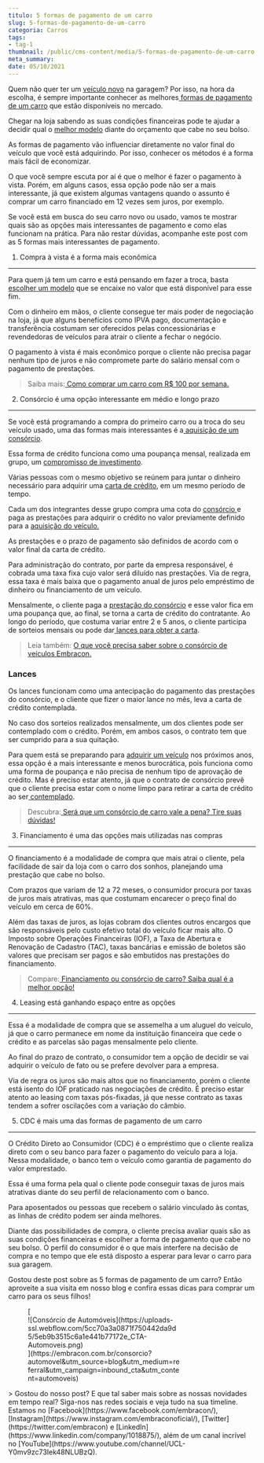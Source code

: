```yaml
---
titulo: 5 formas de pagamento de um carro
slug: 5-formas-de-pagamento-de-um-carro
categoria: Carros
tags:
- tag-1
thumbnail: /public/cms-content/media/5-formas-de-pagamento-de-um-carro.jpg
meta_summary: 
date: 05/10/2021
---
```

Quem não quer ter um [veículo novo](https://www.embracon.com.br/blog/4-motivos-para-voce-comprar-um-carro-novo) na garagem? Por isso, na hora da escolha, é sempre importante conhecer as melhores[ formas de pagamento de um carro](https://www.embracon.com.br/blog/5-formas-de-pagamento-de-um-carro) que estão disponíveis no mercado.

Chegar na loja sabendo as suas condições financeiras pode te ajudar a decidir qual o [melhor modelo](https://www.embracon.com.br/blog/carro-ideal-para-familia) diante do orçamento que cabe no seu bolso.

As formas de pagamento vão influenciar diretamente no valor final do veículo que você está adquirindo. Por isso, conhecer os métodos é a forma mais fácil de economizar.

O que você sempre escuta por aí é que o melhor é fazer o pagamento à vista. Porém, em alguns casos, essa opção pode não ser a mais interessante, já que existem algumas vantagens quando o assunto é comprar um carro financiado em 12 vezes sem juros, por exemplo.

Se você está em busca do seu carro novo ou usado, vamos te mostrar quais são as opções mais interessantes de pagamento e como elas funcionam na prática. Para não restar dúvidas, acompanhe este post com as 5 formas mais interessantes de pagamento.

1. Compra à vista é a forma mais econômica
------------------------------------------

Para quem já tem um carro e está pensando em fazer a troca, basta [escolher um modelo](https://www.embracon.com.br/blog/os-4-modelos-de-carro-mais-esperados-para-2020) que se encaixe no valor que está disponível para esse fim.

Com o dinheiro em mãos, o cliente consegue ter mais poder de negociação na loja, já que alguns benefícios como IPVA pago, documentação e transferência costumam ser oferecidos pelas concessionárias e revendedoras de veículos para atrair o cliente a fechar o negócio.

O pagamento à vista é mais econômico porque o cliente não precisa pagar nenhum tipo de juros e não compromete parte do salário mensal com o pagamento de prestações.

> Saiba mais:[ Como comprar um carro com R$ 100 por semana.](https://www.embracon.com.br/blog/como-comprar-um-carro-com-r-100-00-por-semana)

2. Consórcio é uma opção interessante em médio e longo prazo
------------------------------------------------------------

Se você está programando a compra do primeiro carro ou a troca do seu veículo usado, uma das formas mais interessantes é a[ aquisição de um consórcio](https://www.embracon.com.br/conhecaoconsorcio/como-adquirir-uma-cota-de-consorcio).

Essa forma de crédito funciona como uma poupança mensal, realizada em grupo, um [compromisso de investimento](https://www.embracon.com.br/conhecaoconsorcio/o-que-e-consorcio).

Várias pessoas com o mesmo objetivo se reúnem para juntar o dinheiro necessário para adquirir uma [carta de crédito](https://www.embracon.com.br/conhecaoconsorcio/o-que-e-carta-de-credito), em um mesmo período de tempo.

Cada um dos integrantes desse grupo compra uma cota do [consórcio ](https://www.embracon.com.br/consorcio-de-carros)e paga as prestações para adquirir o crédito no valor previamente definido para a [aquisição do veículo.](https://www.embracon.com.br/consorcio-de-carros)

As prestações e o prazo de pagamento são definidos de acordo com o valor final da carta de crédito.

Para administração do contrato, por parte da empresa responsável, é cobrada uma taxa fixa cujo valor será diluído nas prestações. Via de regra, essa taxa é mais baixa que o pagamento anual de juros pelo empréstimo de dinheiro ou financiamento de um veículo.

Mensalmente, o cliente paga a [prestação do consórcio](https://www.embracon.com.br/blog/consorcio-nao-tem-juros-entenda) e esse valor fica em uma poupança que, ao final, se torna a carta de crédito do contratante. Ao longo do período, que costuma variar entre 2 e 5 anos, o cliente participa de sorteios mensais ou pode dar[ lances para obter a carta](https://www.embracon.com.br/blog/como-funcionam-os-tipos-de-lances-no-consorcio).

> Leia também: [O que você precisa saber sobre o consórcio de veículos Embracon.](https://www.embracon.com.br/blog/sobre-o-consorcio-de-veiculos-embracon)

### Lances

Os lances funcionam como uma antecipação do pagamento das prestações do consórcio, e o cliente que fizer o maior lance no mês, leva a carta de crédito contemplada.

No caso dos sorteios realizados mensalmente, um dos clientes pode ser contemplado com o crédito. Porém, em ambos casos, o contrato tem que ser cumprido para a sua quitação.

Para quem está se preparando para [adquirir um veículo](https://www.embracon.com.br/blog/vantagens-consorcio-automovel) nos próximos anos, essa opção é a mais interessante e menos burocrática, pois funciona como uma forma de poupança e não precisa de nenhum tipo de aprovação de crédito. Mas é preciso estar atento, já que o contrato de consórcio prevê que o cliente precisa estar com o nome limpo para retirar a carta de crédito ao ser[ contemplado](https://www.embracon.com.br/conhecaoconsorcio/como-faco-para-ser-contemplado).

> Descubra:[ Será que um consórcio de carro vale a pena? Tire suas dúvidas!](https://www.embracon.com.br/blog/consorcio-de-carro-vale-a-pena)

3. Financiamento é uma das opções mais utilizadas nas compras
-------------------------------------------------------------

O financiamento é a modalidade de compra que mais atrai o cliente, pela facilidade de sair da loja com o carro dos sonhos, planejando uma prestação que cabe no bolso.

Com prazos que variam de 12 a 72 meses, o consumidor procura por taxas de juros mais atrativas, mas que costumam encarecer o preço final do veículo em cerca de 60%.

Além das taxas de juros, as lojas cobram dos clientes outros encargos que são responsáveis pelo custo efetivo total do veículo ficar mais alto. O Imposto sobre Operações Financeiras (IOF), a Taxa de Abertura e Renovação de Cadastro (TAC), taxas bancárias e emissão de boletos são valores que precisam ser pagos e são embutidos nas prestações do financiamento.

> Compare:[ Financiamento ou consórcio de carro? Saiba qual é a melhor opção!](https://www.embracon.com.br/blog/financiamento-ou-consorcio-de-carro)

4. Leasing está ganhando espaço entre as opções
-----------------------------------------------

Essa é a modalidade de compra que se assemelha a um aluguel do veículo, já que o carro permanece em nome da instituição financeira que cede o crédito e as parcelas são pagas mensalmente pelo cliente.

Ao final do prazo de contrato, o consumidor tem a opção de decidir se vai adquirir o veículo de fato ou se prefere devolver para a empresa.

Via de regra os juros são mais altos que no financiamento, porém o cliente está isento do IOF praticado nas negociações de crédito. É preciso estar atento ao leasing com taxas pós-fixadas, já que nesse contrato as taxas tendem a sofrer oscilações com a variação do câmbio.

5. CDC é mais uma das formas de pagamento de um carro
-----------------------------------------------------

O Crédito Direto ao Consumidor (CDC) é o empréstimo que o cliente realiza direto com o seu banco para fazer o pagamento do veículo para a loja. Nessa modalidade, o banco tem o veículo como garantia de pagamento do valor emprestado.

Essa é uma forma pela qual o cliente pode conseguir taxas de juros mais atrativas diante do seu perfil de relacionamento com o banco.

Para aposentados ou pessoas que recebem o salário vinculado às contas, as linhas de crédito podem ser ainda melhores.

Diante das possibilidades de compra, o cliente precisa avaliar quais são as suas condições financeiras e escolher a forma de pagamento que cabe no seu bolso. O perfil do consumidor é o que mais interfere na decisão de compra e no tempo que ele está disposto a esperar para levar o carro para sua garagem.

Gostou deste post sobre as 5 formas de pagamento de um carro? Então aproveite a sua visita em nosso blog e confira essas dicas para comprar um carro para os seus filhos!

<figure class="w-richtext-figure-type-image w-richtext-align-center" style="max-width:310px">[<div>![Consórcio de Automóveis](https://uploads-ssl.webflow.com/5cc70a3a0871f750442da9d5/5eb9b3515c6a1e441b77172e_CTA-Automoveis.png)</div>](https://embracon.com.br/consorcio?automovel&utm_source=blog&utm_medium=referral&utm_campaign=inbound_cta&utm_content=automoveis)</figure>> Gostou do nosso post? E que tal saber mais sobre as nossas novidades em tempo real? Siga-nos nas redes sociais e veja tudo na sua timeline. Estamos no [Facebook](https://www.facebook.com/embracon/), [Instagram](https://www.instagram.com/embraconoficial/), [Twitter](https://twitter.com/embracon) e [LinkedIn](https://www.linkedin.com/company/1018875/), além de um canal incrível no [YouTube](https://www.youtube.com/channel/UCL-Y0mv9zc73Iek48NLUBzQ).
